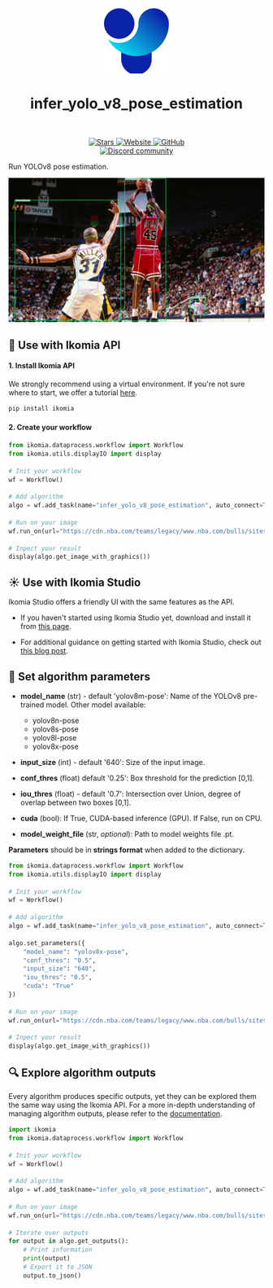 <div align="center">
  <img src="https://raw.githubusercontent.com/Ikomia-hub/infer_yolo_v8_pose_estimation/main/icons/icon.png" alt="Algorithm icon">
  <h1 align="center">infer_yolo_v8_pose_estimation</h1>
</div>
<br />
<p align="center">
    <a href="https://github.com/Ikomia-hub/infer_yolo_v8_pose_estimation">
        <img alt="Stars" src="https://img.shields.io/github/stars/Ikomia-hub/infer_yolo_v8_pose_estimation">
    </a>
    <a href="https://app.ikomia.ai/hub/">
        <img alt="Website" src="https://img.shields.io/website/http/app.ikomia.ai/en.svg?down_color=red&down_message=offline&up_message=online">
    </a>
    <a href="https://github.com/Ikomia-hub/infer_yolo_v8_pose_estimation/blob/main/LICENSE.md">
        <img alt="GitHub" src="https://img.shields.io/github/license/Ikomia-hub/infer_yolo_v8_pose_estimation.svg?color=blue">
    </a>    
    <br>
    <a href="https://discord.com/invite/82Tnw9UGGc">
        <img alt="Discord community" src="https://img.shields.io/badge/Discord-white?style=social&logo=discord">
    </a> 
</p>

Run YOLOv8 pose estimation.

![MJ YOLOv8 pose estimation](https://raw.githubusercontent.com/Ikomia-hub/infer_yolo_v8_pose_estimation/main/icons/output1.jpg)

## :rocket: Use with Ikomia API

#### 1. Install Ikomia API

We strongly recommend using a virtual environment. If you're not sure where to start, we offer a tutorial [here](https://www.ikomia.ai/blog/a-step-by-step-guide-to-creating-virtual-environments-in-python).

```sh
pip install ikomia
```

#### 2. Create your workflow


```python
from ikomia.dataprocess.workflow import Workflow
from ikomia.utils.displayIO import display

# Init your workflow
wf = Workflow()

# Add algorithm
algo = wf.add_task(name="infer_yolo_v8_pose_estimation", auto_connect=True)

# Run on your image  
wf.run_on(url="https://cdn.nba.com/teams/legacy/www.nba.com/bulls/sites/bulls/files/jordan_vs_indiana.jpg")

# Inpect your result
display(algo.get_image_with_graphics())
```

## :sunny: Use with Ikomia Studio

Ikomia Studio offers a friendly UI with the same features as the API.

- If you haven't started using Ikomia Studio yet, download and install it from [this page](https://www.ikomia.ai/studio).

- For additional guidance on getting started with Ikomia Studio, check out [this blog post](https://www.ikomia.ai/blog/how-to-get-started-with-ikomia-studio).

## :pencil: Set algorithm parameters

- **model_name** (str) - default 'yolov8m-pose': Name of the YOLOv8 pre-trained model. Other model available:
    - yolov8n-pose
    - yolov8s-pose
    - yolov8l-pose
    - yolov8x-pose

- **input_size** (int) - default '640': Size of the input image.
- **conf_thres** (float) default '0.25': Box threshold for the prediction [0,1].
- **iou_thres** (float) - default '0.7': Intersection over Union, degree of overlap between two boxes [0,1].
- **cuda** (bool): If True, CUDA-based inference (GPU). If False, run on CPU.
- **model_weight_file** (str, *optional*): Path to model weights file .pt.

**Parameters** should be in **strings format**  when added to the dictionary.

```python
from ikomia.dataprocess.workflow import Workflow
from ikomia.utils.displayIO import display

# Init your workflow
wf = Workflow()

# Add algorithm
algo = wf.add_task(name="infer_yolo_v8_pose_estimation", auto_connect=True)

algo.set_parameters({
    "model_name": "yolov8x-pose",
    "conf_thres": "0.5",
    "input_size": "640",
    "iou_thres": "0.5",
    "cuda": "True"
})

# Run on your image  
wf.run_on(url="https://cdn.nba.com/teams/legacy/www.nba.com/bulls/sites/bulls/files/jordan_vs_indiana.jpg")

# Inpect your result
display(algo.get_image_with_graphics())
```

## :mag: Explore algorithm outputs

Every algorithm produces specific outputs, yet they can be explored them the same way using the Ikomia API. For a more in-depth understanding of managing algorithm outputs, please refer to the [documentation](https://ikomia-dev.github.io/python-api-documentation/advanced_guide/IO_management.html).

```python
import ikomia
from ikomia.dataprocess.workflow import Workflow

# Init your workflow
wf = Workflow()

# Add algorithm
algo = wf.add_task(name="infer_yolo_v8_pose_estimation", auto_connect=True)

# Run on your image  
wf.run_on(url="https://cdn.nba.com/teams/legacy/www.nba.com/bulls/sites/bulls/files/jordan_vs_indiana.jpg")

# Iterate over outputs
for output in algo.get_outputs():
    # Print information
    print(output)
    # Export it to JSON
    output.to_json()
```

